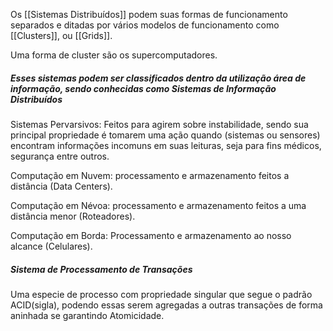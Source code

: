 
Os [[Sistemas Distribuídos]] podem suas formas de funcionamento separados e ditadas por vários modelos de funcionamento como [[Clusters]], ou [[Grids]].

Uma forma de cluster são os supercomputadores.

##### Esses sistemas podem ser classificados dentro da utilização área de informação, sendo conhecidas como Sistemas de Informação Distribuídos

Sistemas Pervarsivos: Feitos para agirem sobre instabilidade, sendo sua principal propriedade é tomarem uma ação quando (sistemas ou sensores) encontram informações incomuns em suas leituras, seja para fins médicos, segurança entre outros.

Computação em Nuvem: processamento e armazenamento feitos a distância (Data Centers).

Computação em Névoa: processamento e armazenamento feitos a uma distância menor (Roteadores).

Computação em Borda: Processamento e armazenamento ao nosso alcance (Celulares).

##### Sistema de Processamento de Transações

Uma especie de processo com propriedade singular que segue o padrão ACID(sigla), podendo essas serem agregadas a outras transações de forma aninhada se garantindo Atomicidade.

